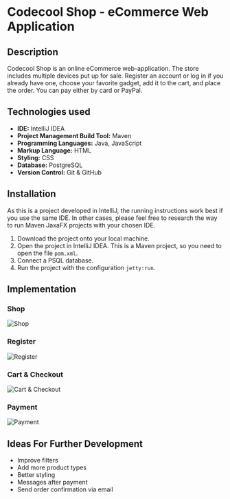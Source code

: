 # Codecool Shop - eCommerce Web Application

## Description

Codecool Shop is an online eCommerce web-application. The store includes multiple devices put up for sale. Register an account or log in if you already have one, choose your favorite gadget, add it to the cart, and place the order. You can pay either by card or PayPal.

## Technologies used

- **IDE:** IntelliJ IDEA
- **Project Management Build Tool:** Maven
- **Programming Languages:** Java, JavaScript
- **Markup Language:** HTML
- **Styling:** CSS
- **Database:** PostgreSQL
- **Version Control:** Git & GitHub

## Installation

As this is a project developed in IntelliJ, the running instructions work best if you use the same IDE. In other cases, please feel free to research the way to run Maven JaxaFX projects with your chosen IDE.

1. Download the project onto your local machine.
2. Open the project in IntelliJ IDEA. This is a Maven project, so you need to open the file `pom.xml`.
3. Connect a PSQL database.
4. Run the project with the configuration `jetty:run`.

## Implementation

### Shop
![Shop](https://drive.google.com/uc?export=view&id=1POYWdBBCKjAi-en4Ap5mmMr4cGL4s-7l)

### Register
![Register](https://drive.google.com/uc?export=view&id=1WWsQEGB6NKSXG7amTCRZdev6qXgrJszk)

### Cart & Checkout
![Cart & Checkout](https://drive.google.com/uc?export=view&id=1ixePM4fq-T52oexwj3LoeKIALNzpH0RZ)

### Payment
![Payment](https://drive.google.com/uc?export=view&id=1-WlvTip6wB-0F9hsZr1zR0hXDTaZY3yr)

## Ideas For Further Development

- Improve filters
- Add more product types
- Better styling
- Messages after payment
- Send order confirmation via email
